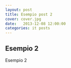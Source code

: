 ```yaml
---
layout: post
title: Esempio post 2
cover: cover.jpg
date:   2013-12-08 12:00:00
categories: it posts
---
```


## Esempio 2

Esempio 2
